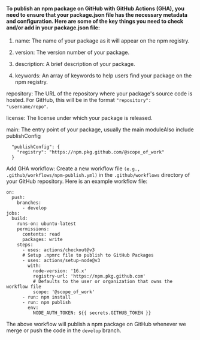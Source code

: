 #### To publish an npm package on GitHub with GitHub Actions (GHA), you need to ensure that your package.json file has the necessary metadata and configuration. Here are some of the key things you need to check and/or add in your package.json file:


1. name: The name of your package as it will appear on the npm registry.

2. version: The version number of your package.

3. description: A brief description of your package.

4. keywords: An array of keywords to help users find your package on the npm registry.

repository: The URL of the repository where your package's source code is hosted. For GitHub, this will be in the format `"repository": "username/repo"`.

license: The license under which your package is released.

main: The entry point of your package, usually the main moduleAlso include publishConfig
```
  "publishConfig": {
    "registry": "https://npm.pkg.github.com/@scope_of_work"
  }
```


Add GHA workflow: Create a new workflow file `(e.g., .github/workflows/npm-publish.yml)` in the `.github/workflows` directory of your GitHub repository. Here is an example workflow file:

```name: Publish package to GitHub Packages
on:
  push:
    branches:
      - develop
jobs:
  build:
    runs-on: ubuntu-latest
    permissions:
      contents: read
      packages: write
    steps:
      - uses: actions/checkout@v3
      # Setup .npmrc file to publish to GitHub Packages
      - uses: actions/setup-node@v3
        with:
          node-version: '16.x'
          registry-url: 'https://npm.pkg.github.com'
          # Defaults to the user or organization that owns the workflow file
          scope: '@scope_of_work'
      - run: npm install
      - run: npm publish
        env:
          NODE_AUTH_TOKEN: ${{ secrets.GITHUB_TOKEN }}
```
The above workflow will publish a npm package on GitHub whenever we merge or push the code in the `develop` branch.
